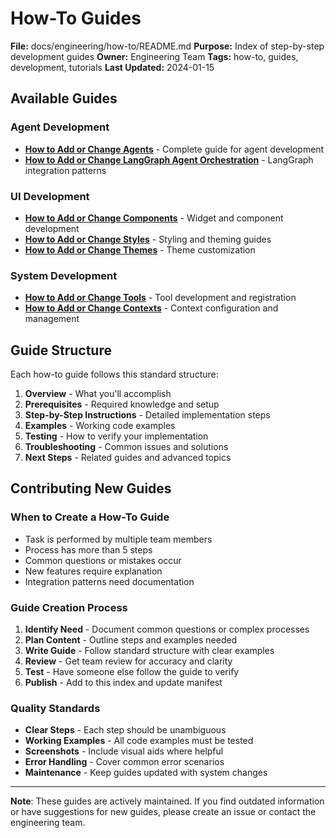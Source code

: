 # How-To Guides

**File:** docs/engineering/how-to/README.md
**Purpose:** Index of step-by-step development guides
**Owner:** Engineering Team
**Tags:** how-to, guides, development, tutorials
**Last Updated:** 2024-01-15

## Available Guides

### Agent Development
- **[How to Add or Change Agents](../../how-to-add-or-change-agents.md)** - Complete guide for agent development
- **[How to Add or Change LangGraph Agent Orchestration](../../how-to-add-or-change-langgraph-agent-orchestration.md)** - LangGraph integration patterns

### UI Development
- **[How to Add or Change Components](../../how-to-add-or-change-components.md)** - Widget and component development
- **[How to Add or Change Styles](../../how-to-add-or-change-styles.md)** - Styling and theming guides
- **[How to Add or Change Themes](../../how-to-add-or-change-themes.md)** - Theme customization

### System Development
- **[How to Add or Change Tools](../../how-to-add-or-change-tools.md)** - Tool development and registration
- **[How to Add or Change Contexts](../../how-to-add-or-change-contexts.md)** - Context configuration and management

## Guide Structure

Each how-to guide follows this standard structure:
1. **Overview** - What you'll accomplish
2. **Prerequisites** - Required knowledge and setup
3. **Step-by-Step Instructions** - Detailed implementation steps
4. **Examples** - Working code examples
5. **Testing** - How to verify your implementation
6. **Troubleshooting** - Common issues and solutions
7. **Next Steps** - Related guides and advanced topics

## Contributing New Guides

### When to Create a How-To Guide
- Task is performed by multiple team members
- Process has more than 5 steps
- Common questions or mistakes occur
- New features require explanation
- Integration patterns need documentation

### Guide Creation Process
1. **Identify Need** - Document common questions or complex processes
2. **Plan Content** - Outline steps and examples needed
3. **Write Guide** - Follow standard structure with clear examples
4. **Review** - Get team review for accuracy and clarity
5. **Test** - Have someone else follow the guide to verify
6. **Publish** - Add to this index and update manifest

### Quality Standards
- **Clear Steps** - Each step should be unambiguous
- **Working Examples** - All code examples must be tested
- **Screenshots** - Include visual aids where helpful
- **Error Handling** - Cover common error scenarios
- **Maintenance** - Keep guides updated with system changes

---

**Note**: These guides are actively maintained. If you find outdated information or have suggestions for new guides, please create an issue or contact the engineering team.